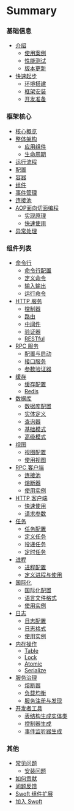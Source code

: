 # Summary

### 基础信息

* [介绍](README.md)
  * [使用案例]()
  * [性能测试]()
  * [版本更新]()
* [快速起步]()
  * [环境搭建](quickstart/enviroment.md)
  * [框架安装](quickstart/install.md)
  * [开发准备](quickstart/development.md)

### 框架核心

* [核心概览](core/overview.md)
* [整体架构](core/framework/overview.md)
  * [应用组件](core/framework/components.md)
  * [生命周期](core/framework/lifecycle.md)
* [运行流程](core/process.md)
* [配置](core/configuration.md)
* [容器](core/container.md)
* [组件](core/component.md)
* [事件管理](core/event-manager.md)
* [连接池](core/connection-pool.md)
* [AOP面向切面编程](core/aop/overview.md)
  * [实现原理](core/aop/principle.md)
  * [快速使用](core/aop/quickstart.md)
* [异常处理](core/exception.md)

### 组件列表 

* [命令行](console/index.md)
  * [命令行配置](console/config.md)
  * [定义命令](console/definition.md)
  * [输入输出](console/inout.md)
  * [运行命令](console/run.md)
* [HTTP 服务](http-server/index.md)
  * [控制器]()
  * [路由]()
  * [中间件]()
  * [验证器]()
  * [RESTful]()
* [RPC 服务](rpc-server/index.md)
  * [配置与启动](rpc-server/init.md)
  * [接口服务](rpc-server/interface.md)
  * [参数验证器](rpc-server/validator.md)
* [缓存](cache/index.md)
  * [缓存配置](cache/config.md)
  * [Redis](cache/redis.md)
* [数据库](db/index.md)
  * [数据库配置](db/config.md)
  * [实体定义](db/entity.md)
  * [查询器](db/query-builder.md)
  * [基础模式](db/active-record.md)
  * [高级模式](db/data-mapper.md)
* [视图](view/index.md)
  * [视图配置](view/config.md)
  * [使用视图](view/usage.md)
* [RPC 客户端](rpc-client/index.md)
  * [连接池](rpc-client/pool.md)
  * [熔断器](rpc-client/breaker.md)
  * [使用实例](rpc-client/example.md)
* [HTTP 客户端](http-client/overview.md)
  * [快速使用](http-client/quickstart.md)
  * [请求参数](http-client/options.md)
* [任务](task/index.md)
  * [任务配置](task/config.md)
  * [定义任务](task/definition.md)
  * [投递任务](task/deliver.md)
  * [定时任务](task/crontab.md)
* [进程](process/index.md)
  * [进程配置](process/config.md)
  * [定义进程与使用](process/course.md)
* [国际化](i18n/index.md)
  * [国际化配置](i18n/config.md)
  * [语言文件格式](i18n/definition.md)
  * [使用实例](i18n/example.md)
* [日志](log/index.md)
  * [日志配置]()
  * [日志格式]()
  * [使用实例]()
* [内存操作](memory/index.md)
  * [Table](memory/table.md)
  * [Lock]()
  * [Atomic]()
  * [Serialize]()
* [服务治理](sg/index.md)
  * [熔断器]()
  * [负载均衡]()
  * [服务注册与发现]()
* [开发者工具](devtool/index.md)
  * [表结构生成实体类](db/create-entity.md)
  * [控制器生成]()
  * [事件监听器生成]()

### 其他

* [常见问题](question/index.md)
  * [安装问题]()
* [如何贡献]()
* [问题反馈]()
* [Swoft 组件扩展]()
* [加入 Swoft]()

